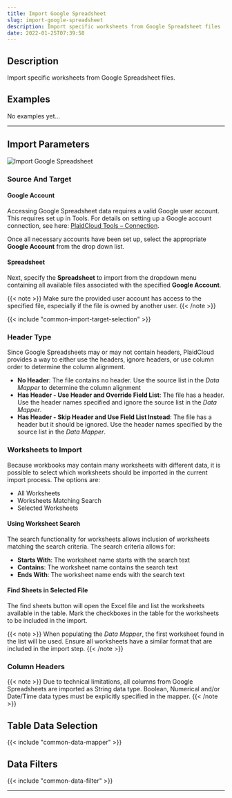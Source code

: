 ```yaml
---
title: Import Google Spreadsheet
slug: import-google-spreadsheet
description: Import specific worksheets from Google Spreadsheet files
date: 2022-01-25T07:39:58
---
```



## Description

Import specific worksheets from Google Spreadsheet files.


## Examples

No examples yet...

---

## Import Parameters


![Import Google Spreadsheet](/images/import_file_google_target.png)
### Source And Target
#### Google Account

Accessing Google Spreadsheet data requires a valid Google user account. This requires set up in Tools. For details on setting up a Google account connection, see here: [PlaidCloud Tools – Connection](/docs/tools/data-connections).

Once all necessary accounts have been set up, select the appropriate **Google Account** from the drop down list.
#### Spreadsheet

Next, specify the **Spreadsheet** to import from the dropdown menu containing all available files associated with the specified **Google Account**.

{{< note >}}
Make sure the provided user account has access to the specified file, especially if the file is owned by another user.
{{< /note >}}



{{< include "common-import-target-selection" >}}
### Header Type

Since Google Spreadsheets may or may not contain headers, PlaidCloud provides a way to either use the headers, ignore headers, or use column order to determine the column alignment.
* **No Header**: The file contains no header.  Use the source list in the *Data Mapper* to determine the column alignment
* **Has Header - Use Header and Override Field List**: The file has a header.  Use the header names specified and ignore the source list in the *Data Mapper*.
* **Has Header - Skip Header and Use Field List Instead**: The file has a header but it should be ignored.  Use the header names specified by the source list in the *Data Mapper*.

### Worksheets to Import

Because workbooks may contain many worksheets with different data, it is possible to select which worksheets should be imported in the current import process.  The options are:

* All Worksheets
* Worksheets Matching Search
* Selected Worksheets

#### Using Worksheet Search

The search functionality for worksheets allows inclusion of worksheets matching the search criteria.  The search criteria allows for:
* **Starts With**: The worksheet name starts with the search text
* **Contains**: The worksheet name contains the search text
* **Ends With**: The worksheet name ends with the search text

#### Find Sheets in Selected File

The find sheets button will open the Excel file and list the worksheets available in the table.  Mark the checkboxes in the table for the worksheets to be included in the import.

{{< note >}}
When populating the *Data Mapper*, the first worksheet found in the list will be used.  Ensure all worksheets have a similar format that are included in the import step.
{{< /note >}}
### Column Headers

{{< note >}}
Due to technical limitations, all columns from Google Spreadsheets are imported as String data type. Boolean, Numerical and/or Date/Time data types must be explicitly specified in the mapper.
{{< /note >}}

## Table Data Selection

{{< include "common-data-mapper" >}}

## Data Filters

{{< include "common-data-filter" >}}


---
